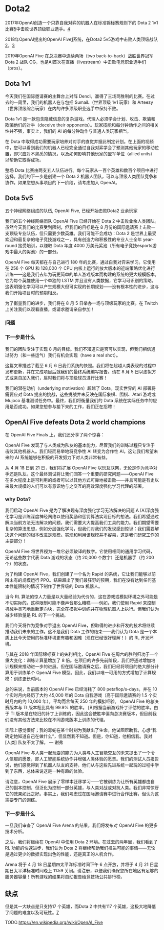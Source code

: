 

<!--
 * @version:
 * @Author:  StevenJokess（蔡舒起） https://github.com/StevenJokess
 * @Date: 2023-04-04 22:26:18
 * @LastEditors:  StevenJokess（蔡舒起） https://github.com/StevenJokess
 * @LastEditTime: 2023-04-10 20:53:11
 * @Description:
 * @Help me: make friends by a867907127@gmail.com and help me get some “foreign” things or service I need in life; 如有帮助，请赞助，失业3年了。![支付宝收款码](https://github.com/StevenJokess/d2rl/blob/master/img/%E6%94%B6.jpg)
 * @TODO::
 * @Reference:
-->
# Dota2

2017年OpenAI创造一个只靠自我对弈的机器人在标准锦标赛规则下的 Dota 2 1v1 比赛[5]中击败世界顶级职业选手。[4]

2018年OpenAI提出的OpenAI Five[1]系统，在Dota2 5v5游戏中击败人类顶级战队[2]。[3]

2019年OpenAI Five 在总决赛中连续两场（two back-to-back）战胜世界冠军 Dota 2 战队 OG，也是AI首次在直播（livestream）中击败电竞职业选手们（pros）。

## Dota 1v1

今天我们在国际邀请赛的主舞台上对阵 Dendi，赢得了三场两胜制的比赛。在过去的一周里，我们的机器人在与包括 SumaiL（世界顶级 1v1 玩家）和 Arteezy（世界顶级综合玩家）在内的许多顶级职业选手中保持不败。

Dota 1v1 是一款包含隐藏信息的复杂游戏。代理人必须学会计划、攻击、欺骗和欺骗他们的对手（deceive their opponents）。玩家技能和每分钟动作之间的相关性并不强，事实上，我们的 AI 的每分钟动作与普通人类玩家相当。

在 Dota 中取得成功需要玩家培养对对手的直觉并据此制定计划。在上面的视频中，您可以看到我们的机器人已经完全通过自我对弈学会了预测其他玩家的移动位置，即兴应对不熟悉的情况，以及如何影响其他玩家的盟军单位（allied units）以帮助它取得成功。

整场 Dota 比赛由两支五人队伍进行。每个玩家从一百个英雄和数百个项目中进行选择。我们的下一步是创建一个 Dota 2 机器人团队，可以与顶级人类团队竞争和协作。如果您想从事项目的下一阶段，请考虑加入 OpenAI。

## Dota 5v5

五个神经网络组成的队伍, OpenAI Five, 已经开始击败Dota2 业余玩家

我们的五个神经网络团队 OpenAI Five 已经开始在 Dota 2 中击败业余人类团队。虽然今天我们的比赛受到限制，但我们的目标是在 8 月份的国际邀请赛上击败一支顶级专业队伍，但只需要少数英雄。我们可能不会成功：Dota 2 是世界上最受欢迎和最复杂的电子竞技游戏之一，具有创造力和积极性的专业人士全年 year-round 接受培训，以赚取 Dota 年度 4000 万美元奖池（所有电子竞技esports游戏中最大的奖池）的一部分。

OpenAI Five 每天都在与自己进行 180 年的比赛，通过自我对弈来学习。它使用在 256 个 GPU 和 128,000 个 CPU 内核上运行的放大版本的近端策略优化进行训练——这是我们去年为玩更简单的单人游戏版本而构建的系统的更大规模版本。它为每个英雄使用一个单独的 LSTM 并且没有人类数据，它学习可识别的策略。这表明强化学习可以产生规模大但可实现的长期规划——没有根本性的进步，这与我们开始项目时的预期相反。

为了衡量我们的进步，我们将在 8 月 5 日举办一场与顶级玩家的比赛。在 Twitch 上关注我们以观看直播，或请求邀请亲自参加！

### 问题

###


### 下一步是什么

我们的团队专注于实现 8 月的目标。我们不知道它是否可以实现，但我们相信通过努力（和一些运气）我们有机会实现（have a real shot）。

这篇文章描述了截至 6 月 6 日我们系统的快照。我们将在超越人类表现的过程中发布更新，并在完成项目后就我们的最终系统编写报告。请在 8 月 5 日以虚拟方式或亲自加入我们，届时我们将与顶级球员进行比赛！

我们的潜在动机（underlying motivation）超越了 Dota。现实世界的 AI 部署将需要应对 Dota 提出的挑战，这些挑战并未反映在国际象棋、围棋、Atari 游戏或 Mujoco 基准测试任务中。最终，我们将衡量我们的 Dota 系统在实际任务中的应用是否成功。如果您想参与接下来的工作，我们正在招聘！

## OpenAI Five defeats Dota 2 world champions

在 OpenAI Five Finals 上，我们还分享了两个惊喜：

OpenAI Five 发现了与人类成为队友的基本能力，尽管我们的训练过程只专注于击败其他机器人。我们轻而易举地将竞争性 AI 转变为合作性 AI，这让我们希望未来的 AI 系统能够在积极的开发努力下对人类非常有益。

从 4 月 18 日到 21 日，我们将扩展 OpenAI Five 以玩互联网，无论是作为竞争对手还是队友。这个最终测试将让我们回答一个重要的研究问题——OpenAI Five 在多大程度上是可利用的或者可以以其他方式可靠地被击败——并且可能是有史以来最大规模的人们可以有意识地与之交互的高效深度强化学习代理的部署。

### why Dota?

我们启动 OpenAI Five 是为了解决现有深度强化学习无法解决的问题 A [A]深度强化学习是训练深度神经网络以使用奖励和惩罚算法实现目标的想法。我们希望通过解决当前方法无法解决的问题，我们需要大大提高我们工具的能力。我们期望需要复杂的算法思想，例如分层强化学习，但我们对我们的发现感到惊讶：我们需要解决这个问题的根本改进是规模。实现和利用该规模并不容易，这是我们研究工作的主要部分！

OpenAI Five 将世界视为一堆它必须破译的数字。它使用相同的通用学习代码，无论这些数字代表 Dota 游戏的状态（约 20,000 个数字）还是机器手（约 200 个）的状态。

为了构建 OpenAI Five，我们创建了一个名为 Rapid 的系统，它让我们能够以前所未有的规模运行 PPO。结果超出了我们最狂野的预期，我们在没有达到任何基本性能限制的情况下制作了世界级的 Dota 机器人。

当今 RL 算法的惊人力量是以大量经验为代价的，这在游戏或模拟环境之外可能是不切实际的。这种限制可能不像声音那么糟糕——例如，我们使用 Rapid 来控制机械手灵巧地重新定向块，完全在模拟中训练并在物理机器人上执行。但我们认为减少经验量是 RL 的下一个挑战。

我们今天将作为竞争对手退出 OpenAI Five，但取得的进步和开发的技术将继续推动我们未来的工作。这不是我们 Dota 工作的结束——我们认为 Dota 是一个本质上比今天使用的标准环境更有趣和困难（现在已经很好理解！）的 RL 开发环境。

与其在 2018 年国际锦标赛上的失利相比，OpenAI Five 在周六的胜利归功于一个重大变化：训练计算量增加了 8 倍。在项目的许多先前阶段，我们将通过增加培训规模来推动进一步的进展。但在国际邀请赛之后，我们已经将项目的绝大部分计算用于训练单个 OpenAI Five 模型。因此，我们以唯一可用的方式增加了计算规模：训练更长时间。

总的来说，当前版本的 OpenAI Five 已经消耗了 800 petaflop/s-days，并在 10 个实时月内经历了大约 45,000 年的 Dota 自我游戏（高于国际邀请赛的 1.5 个实时月内的约 10,000 年），平均而言每天 250 年的模拟经验。 OpenAI Five 的总决赛版本与 TI 版本相比具有 99.9% 的胜率。 [B]根据当前游戏补丁评估的胜率。由于 TI 版本是在较旧的补丁上训练的，因此这会使胜率偏向总决赛版本，但目前我们没有其他方法来比较在不同游戏版本上训练的代理。

实际上感觉很好；我的毒蛇在某个时刻为我献出了生命。他试图帮助我，心想“我确定她知道自己在做什么”，但显然我不知道。但是，你知道，他相信我。我对 [人类] 队友不太了解。 — 谢弗

OpenAI Five 与人类一起玩耍的能力为人类与人工智能交互的未来提出了一个令人信服的愿景，即人工智能系统协作并增强人类体验的愿景。我们的测试人员报告说，他们感觉得到了机器人队友的支持，他们从与这些先进系统一起玩的过程中学到了东西，总体来说这是一种有趣的体验。

请注意，OpenAI Five 展示了零样本迁移学习——它被训练为让所有英雄都由自己的副本控制，但泛化为控制一部分英雄，与人类对战或对抗人类。我们非常惊讶它的效果如此之好。事实上，我们考虑过在国际邀请赛中进行合作比赛，但认为这需要专门的训练。

### 下一步是什么

一旦我们审查了 OpenAI Five Arena 的结果，我们将发布对 OpenAI Five 的更多技术分析。

之后，我们将继续在 OpenAI 中使用 Dota 2 环境。在过去的两年里，我们看到了 RL 功能的快速进步，我们认为 Dota 2 将继续帮助我们推进可能的事情——无论是通过更少的数据实现出色的性能，还是真正的人机合作。

Arena 将于 4 月 18 日星期四太平洋标准时间下午 6 点开放，并将于 4 月 21 日星期日太平洋标准时间晚上 11:59 关闭。请注册，以便我们确保您所在地区有足够的服务器容量！所有游戏的结果将自动报告给竞技场公共排行榜。

## 缺点

但是其一大缺点是只支持17 个英雄，而Dota 2 中共有117 个英雄，这极大地降低了问题的难度以及可玩性。[7]

[1]: https://openai.com/blog/openai-five/
[2]: https://youtu.be/eHipy_j29Xw
[3]: https://www.guyuehome.com/21403
[4]: https://openai.com/research/dota-2
[5]: https://openai.com/the-international
[6]: https://openai.com/research/openai-five-defeats-dota-2-world-champions
[7]: https://personal.ntu.edu.sg/boan/Chinese/%E5%88%86%E5%B8%83%E5%BC%8F%E4%BA%BA%E5%B7%A5%E6%99%BA%E8%83%BD%E7%AE%80%E4%BB%8B.pdf

TODO:https://en.wikipedia.org/wiki/OpenAI_Five
